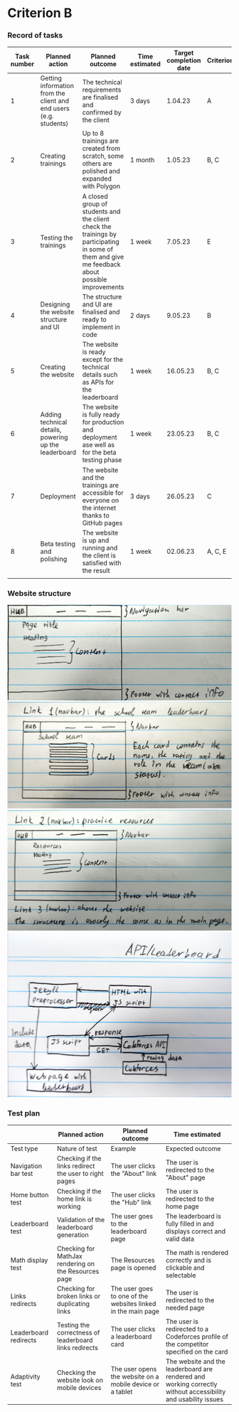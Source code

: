 # Criterion B

### Record of tasks

|     Task number    |     Planned action                                                       |     Planned outcome                                                                                                                                        |     Time estimated    |     Target completion date    |     Criterion    |
|--------------------|--------------------------------------------------------------------------|------------------------------------------------------------------------------------------------------------------------------------------------------------|-----------------------|-------------------------------|------------------|
|     1              |     Getting information from the client and end users (e.g. students)    |     The technical requirements are finalised and confirmed by the   client                                                                                 |     3 days            |     1.04.23                   |     A            |
|     2              |     Creating trainings                                                   |     Up to 8 trainings are created from scratch, some others are   polished and expanded with Polygon                                                       |     1 month           |     1.05.23                   |     B, C         |
|     3              |     Testing the trainings                                                |     A closed group of students and the client check the trainings by   participating in some of them and give me feedback about possible   improvements    |     1 week            |     7.05.23                   |     E            |
|     4              |     Designing the website structure and UI                               |     The structure and UI are finalised and ready to implement in code                                                                                      |     2 days            |     9.05.23                   |     B            |
|     5              |     Creating the website                                                 |     The website is ready except for the technical details such as APIs   for the leaderboard                                                               |     1 week            |     16.05.23                  |     B, C         |
|     6              |     Adding technical details, powering up the leaderboard                |     The website is fully ready for production and deployment ase well   as for the beta testing phase                                                      |     1 week            |     23.05.23                  |     B, C         |
|     7              |     Deployment                                                           |     The website and the trainings are accessible for everyone on the   internet thanks to GitHub pages                                                     |     3 days            |     26.05.23                  |     C            |
|     8              |     Beta testing and polishing                                           |     The website is up and running and the client is satisfied with the   result                                                                            |     1 week            |     02.06.23                  |     A, C, E      |
|                    |                                                                          |                                                                                                                                                            |                       |                               |                  |

### Website structure

![](img/desc-1.jpeg)
![](img/desc-2.jpeg)
![](img/desc-3.jpeg)
![](img/api.jpeg)

### Test plan

|                                |     Planned action                                              |     Planned outcome                                                   |     Time estimated                                                                                                       |
|--------------------------------|-----------------------------------------------------------------|-----------------------------------------------------------------------|--------------------------------------------------------------------------------------------------------------------------|
|     Test type                  |     Nature of test                                              |     Example                                                           |     Expected outcome                                                                                                     |
|     Navigation   bar test      |     Checking   if the links redirect the user to right pages    |     The   user clicks the "About" link                                |     The   user is redirected to the "About" page                                                                         |
|     Home   button test         |     Checking   if the home link is working                      |     The   user clicks the "Hub" link                                  |     The   user is redirected to the home page                                                                            |
|     Leaderboard   test         |     Validation   of the leaderboard generation                  |     The   user goes to the leaderboard page                           |     The   leaderboard is fully filled in and displays correct and valid data                                             |
|     Math   display test        |     Checking   for MathJax rendering on the Resources page      |     The   Resources page is opened                                    |     The   math is rendered correctly and is clickable and selectable                                                     |
|     Links   redirects          |     Checking   for broken links or duplicating links            |     The   user goes to one of the websites linked in the main page    |     The   user is redirected to the needed page                                                                          |
|     Leaderboard   redirects    |     Testing   the correctness of leaderboard links redirects    |     The   user clicks a leaderboard card                              |     The   user is redirected to a Codeforces profile of the competitor specified on the   card                           |
|     Adaptivity   test          |     Checking   the website look on mobile devices               |     The   user opens the website on a mobile device or a tablet       |     The   website and the leaderboard are rendered and working correctly without   accessibility and usability issues    |